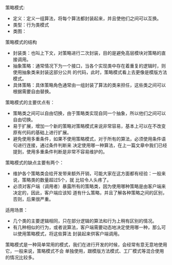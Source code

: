 策略模式:
- 定义：定义一组算法，将每个算法都封装起来，并且使他们之间可以互换。
- 类型：行为类模式
- 类图：

策略模式的结构
- 封装类：也叫上下文，对策略进行二次封装，目的是避免高层模块对策略的直接调用。
- 抽象策略：通常情况下为一个接口，当各个实现类中存在着重复的逻辑时，则使用抽象类来封装这部分公共
的代码，此时，策略模式看上去更像是模版方法模式。
- 具体策略：具体策略角色通常由一组封装了算法的类来担任，这些类之间可以根据需要自由替换。

策略模式的主要优点有：
- 策略类之间可以自由切换，由于策略类实现自同一个抽象，所以他们之间可以自由切换。
- 易于扩展，增加一个新的策略对策略模式来说非常容易，基本上可以在不改变原有代码的基础上进行扩展。
- 避免使用多重条件，如果不使用策略模式，对于所有的算法，必须使用条件语句进行连接，通过条件判断来
决定使用哪一种算法，在上一篇文章中我们已经提到，使用多重条件判断是非常不容易维护的。

策略模式的缺点主要有两个：
- 维护各个策略类会给开发带来额外开销，可能大家在这方面都有经验：一般来说，策略类的数量超过5个，就
比较令人头疼了。
- 必须对客户端（调用者）暴露所有的策略类，因为使用哪种策略是由客户端来决定的，因此，客户端应该知
  道有什么策略，并且了解各种策略之间的区别，否则，后果很严重。
  
适用场景：
- 几个类的主要逻辑相同，只在部分逻辑的算法和行为上稍有区别的情况。
- 有几种相似的行为，或者说算法，客户端需要动态地决定使用哪一种，那么可以使用策略模式，将这些算法
  封装起来供客户端调用。
  
策略模式是一种简单常用的模式，我们在进行开发的时候，会经常有意无意地使用它，一般来说，策略模式不会
单独使用，跟模版方法模式、工厂模式等混合使用的情况比较多。

